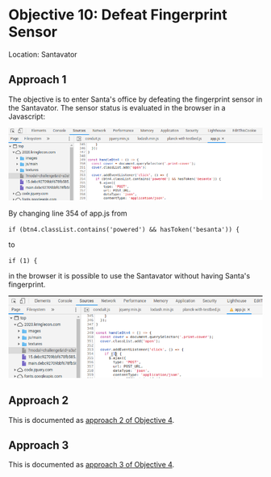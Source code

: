 # Objective 10: Defeat Fingerprint Sensor
Location: Santavator

## Approach 1
The objective is to enter Santa's office by defeating the fingerprint sensor in the Santavator.
The sensor status is evaluated in the browser in a Javascript:

![pre-change](https://github.com/joergschwarzwaelder/hhc2020/blob/master/Objective-10/pre-change.png)

By changing line 354 of app.js from

`if (btn4.classList.contains('powered') && hasToken('besanta')) {
`

to

`if (1) {
`

in the browser it is possible to use the Santavator without having Santa's fingerprint.

![post-change](https://github.com/joergschwarzwaelder/hhc2020/blob/master/Objective-10/post-change.png)
## Approach 2
This is documented as [approach 2 of Objective 4](https://github.com/joergschwarzwaelder/hhc2020/tree/master/Objective-4).

## Approach 3
This is documented as [approach 3 of Objective 4](https://github.com/joergschwarzwaelder/hhc2020/tree/master/Objective-4).
<!--stackedit_data:
eyJoaXN0b3J5IjpbLTIyNjgwNzU0NywtMTIzNDgyMzg5OSwxNj
Y2NTk0NTY2LDU5MTM2NDczOCw4MTU2NjM4NzIsLTE4NDE5MjYz
NzAsODU4NTQ2ODgxLC0xNzQ5ODk2NjddfQ==
-->